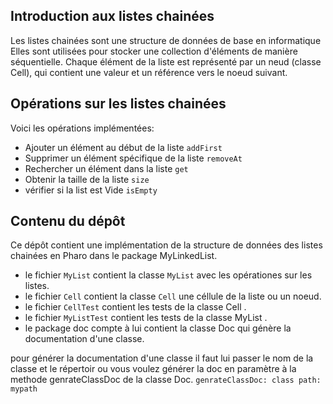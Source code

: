 ## Introduction aux listes chainées
Les listes chainées sont une structure de données de base en informatique
Elles sont utilisées pour stocker une collection d'éléments de manière séquentielle.
Chaque élément de la liste est représenté par un neud (classe Cell), qui contient une valeur et un référence vers le noeud suivant.


## Opérations sur les listes chainées
Voici les opérations implémentées:
- Ajouter un élément au début de la liste `addFirst`
- Supprimer un élément spécifique de la liste `removeAt`
- Rechercher un élément dans la liste `get`
- Obtenir la taille de la liste `size`
- vérifier si la list est Vide `isEmpty`
## Contenu du dépôt
Ce dépôt contient une implémentation de la structure de données des listes chainées en Pharo dans le package MyLinkedList.
- le fichier `MyList` contient la classe `MyList` avec les opérationes sur les listes.
- le fichier `Cell` contient la classe `Cell` une céllule de la liste ou un noeud.
- le fichier `CellTest` contient les tests de la classe Cell .
- le fichier `MyListTest` contient les tests de la classe MyList .
- le package doc compte à lui contient la classe Doc qui génère la documentation d'une classe.

pour générer la documentation d'une classe il faut lui passer le nom de la classe et le répertoir  ou vous voulez générer la doc en paramètre à la methode genrateClassDoc de la classe Doc.
`genrateClassDoc: class path: mypath`



